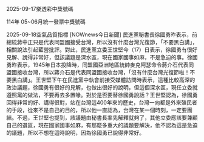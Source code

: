 
2025-09-17樂透彩中獎號碼

                                
114年 05~06月統一發票中獎號碼
                             
2025-09-18空氣品質指標
                              [NOWnews今日新聞] 民進黨秘書長徐國勇昨表示，前總統蔣中正只是代表同盟國接受台灣，所以沒有什麼台灣光復節，「不要黑白講」，相關說法引起藍營批評。對此，民進黨立委王世堅今（17）日表示，徐國勇有很好見解、說得非常好，但該議題是深水區，現在國家國事如麻，不是急迫的事。徐國勇昨表示，1945年日本投降時，同盟國亞洲地區統帥麥克阿瑟命令蔣介石代表同盟國接收台灣，所以蔣介石是代表同盟國接收台灣，「沒有什麼台灣光復節啦！不要黑白講」。王世堅下午在民進黨中執會前接受媒體訪問時表示，這種比較高深的政治議題，徐國勇有很好的見解，也做出很好的說明，但這個深水區，現任立委就遵照黨的做法，不要再去多置喙。對於是否要替徐國勇說話？王世堅認為，徐國勇回得非常的好、講得很對，站在台灣這400年來的歷史，台灣一向都是外來殖民者的手段，從來不是自己的目的，所以他一直認為，台灣在某一個時刻，一定要團結。不過，王世堅也提到，該議題由秘書長率先解釋就夠了，其他立委應該要兼顧自己的選區，現在國家國事如麻，有那麼多重大的議題要解決，他不認為這是急迫的議題，所以不想在這時說明，因為徐國勇已說得非常好。